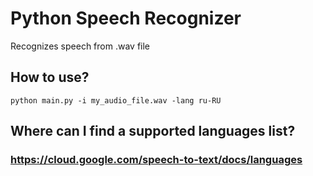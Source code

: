 # Python Speech Recognizer

Recognizes speech from .wav file

## How to use?

```
python main.py -i my_audio_file.wav -lang ru-RU 
```

## Where can I find a supported languages list?

### https://cloud.google.com/speech-to-text/docs/languages 

